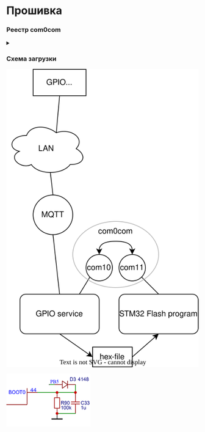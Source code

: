 # Прошивка


### Реестр com0com

<details><summary></summary>

![](reg_com0com.png)

![](reg_2.png)

</details>



### Схема загрузки

![](service.svg)

![](boot_schematic.png)